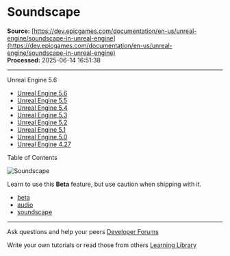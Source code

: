 # Soundscape

**Source:** [https://dev.epicgames.com/documentation/en-us/unreal-engine/soundscape-in-unreal-engine](https://dev.epicgames.com/documentation/en-us/unreal-engine/soundscape-in-unreal-engine)  
**Processed:** 2025-06-14 16:51:38

---

Unreal Engine 5.6

-   [Unreal Engine 5.6](/documentation/en-us/unreal-engine/soundscape-in-unreal-engine?application_version=5.6)
-   [Unreal Engine 5.5](/documentation/en-us/unreal-engine/soundscape-in-unreal-engine?application_version=5.5)
-   [Unreal Engine 5.4](/documentation/en-us/unreal-engine/soundscape-in-unreal-engine?application_version=5.4)
-   [Unreal Engine 5.3](/documentation/en-us/unreal-engine/soundscape-in-unreal-engine?application_version=5.3)
-   [Unreal Engine 5.2](/documentation/en-us/unreal-engine/soundscape-in-unreal-engine?application_version=5.2)
-   [Unreal Engine 5.1](/documentation/en-us/unreal-engine/soundscape-in-unreal-engine?application_version=5.1)
-   [Unreal Engine 5.0](/documentation/en-us/unreal-engine/soundscape-in-unreal-engine?application_version=5.0)
-   [Unreal Engine 4.27](/documentation/en-us/unreal-engine/soundscape-in-unreal-engine?application_version=4.27)

Table of Contents

![Soundscape](https://dev.epicgames.com/community/api/documentation/image/e33e7e96-cb81-4f3a-847b-3bff5df07981?resizing_type=fill&width=1920&height=335)

Learn to use this **Beta** feature, but use caution when shipping with it.

-   [beta](https://documentation-assets-ssr/community/search?query=beta)
-   [audio](https://documentation-assets-ssr/community/search?query=audio)
-   [soundscape](https://documentation-assets-ssr/community/search?query=soundscape)

---

Ask questions and help your peers [Developer Forums](https://forums.unrealengine.com/categories?tag=unreal-engine)

Write your own tutorials or read those from others [Learning Library](https://documentation-assets-ssr/community/unreal-engine/learning)